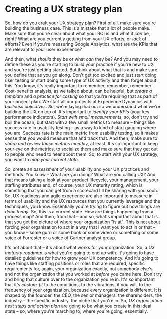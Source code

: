 # Creating a UX strategy plan

So, how do you craft your UX strategy plan? First of all, make sure you're building the business case. This is a mistake that a lot of people make. Make sure that you're clear about what your ROI is and what it *can* be, right? What are you currently getting from your UX efforts, or *lack* of efforts? Even if you're measuring Google Analytics, what are the KPIs that are relevant to *your* user experience?

And then, what *should* they be or what *can* they be? And you may need to define these as you're starting to build your practice if you're new to UX and you're just getting started. But think about what that is and make sure you define that as you go along. Don't get too excited and just start doing user testing or start doing some type of UX activity and then forget about this. You know, it's really important to remember, remember, remember. Cost-benefits analysis, as we talked about, can be helpful, but *create a template* and *a practice for costing* so that you're requiring that as part of your project plan. We start all our projects at Experience Dynamics with *business objectives*. So, we're laying that out so we understand what we're building the UX on top of. It's important to *identify your KPIs* (your key performance indicators). *Start with small measurements*; so, don't try and boil the ocean, but start with a few small metrics to measure – things like success rate in usability testing – as a way to kind of start gauging where you are. Success rate is the main metric from usability testing, so it makes sense that you would measure that and track that. And then, make sure to *share and review those metrics monthly*, at least. It's so important to keep your eye on the metrics, to socialize them and make sure that they get out to people who need to hear about them. So, to start with your UX strategy, you want to *map your current state*.

So, create an *assessment* of your usability and your UX practices and methods. You know – What are you doing? What are you calling UX? And that means taking a look at your product Iifecycle, your management, your staffing attributes and, of course, your UX maturity rating, which is something that you can get from a scorecard I'll be sharing with you soon. So, UX readiness and agile experience are also important to measure in terms of usability and the UX resources that you currently leverage and the techniques, you know. Essentially you're trying to figure out how things are *done today*. So, this is a current state. How are things happening from a process map? And then, from that – and so, what's important about that is that you get the picture of where your organization "is at". This is not about forcing your organization to act in a way that I want you to act in or that – you know – some guru or some book or some video or something or some voice of Forrester or a voice of Gartner analyst group.

It's not about that – it's about what works for *your* organization. So, a *UX maturity roadmap* is what you're going to end up with. It's going to have detailed guidelines for how to grow your UX competency. And it's going to have things like staffing positions or roles that are required, specific requirements for, again, *your* organization exactly, not somebody else's, and not the organization that you worked at *before* you came here. Don't try and bring that culture over to the organization you're in. It's *so* important that it's *custom-fit* to the conditions, to the vibrations, if you will, to the frequency of your organization. because every organization is different. It is shaped by the founder, the CEO, the senior managers, the shareholders, the industry – the specific industry, the niche that you're in. So, *UX organization next steps and action plan* are going to be what you create in this ideal state – so, where you're marching to, where you're going, essentially.